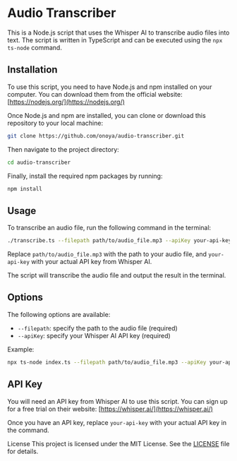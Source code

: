 # Audio Transcriber

This is a Node.js script that uses the Whisper AI to transcribe audio files into text. The script is written in TypeScript and can be executed using the `npx ts-node` command.

## Installation

To use this script, you need to have Node.js and npm installed on your computer. You can download them from the official website: [https://nodejs.org/](https://nodejs.org/)

Once Node.js and npm are installed, you can clone or download this repository to your local machine:

```bash
git clone https://github.com/onoya/audio-transcriber.git
```

Then navigate to the project directory:

```bash
cd audio-transcriber
```

Finally, install the required npm packages by running:

```sh
npm install
```

## Usage

To transcribe an audio file, run the following command in the terminal:

```sh
./transcribe.ts --filepath path/to/audio_file.mp3 --apiKey your-api-key
```

Replace `path/to/audio_file.mp3` with the path to your audio file, and `your-api-key` with your actual API key from Whisper AI.

The script will transcribe the audio file and output the result in the terminal.

## Options

The following options are available:

- `--filepath`: specify the path to the audio file (required)
- `--apiKey`: specify your Whisper AI API key (required)

Example:

```sh
npx ts-node index.ts --filepath path/to/audio_file.mp3 --apiKey your-api-key
```

## API Key

You will need an API key from Whisper AI to use this script. You can sign up for a free trial on their website: [https://whisper.ai/](https://whisper.ai/)

Once you have an API key, replace `your-api-key` with your actual API key in the command.

License
This project is licensed under the MIT License. See the [LICENSE](https://chat.openai.com/LICENSE) file for details.
